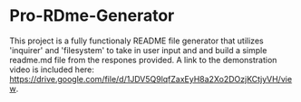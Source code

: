 # Pro-RDme-Generator

This project is a fully functionaly README file generator that utilizes 'inquirer' and 'filesystem' to take in user input and and build a simple readme.md file from the respones provided. A link to the demonstration video is included here: https://drive.google.com/file/d/1JDV5Q9lqfZaxEyH8a2Xo2DOzjKCtjyVH/view.

